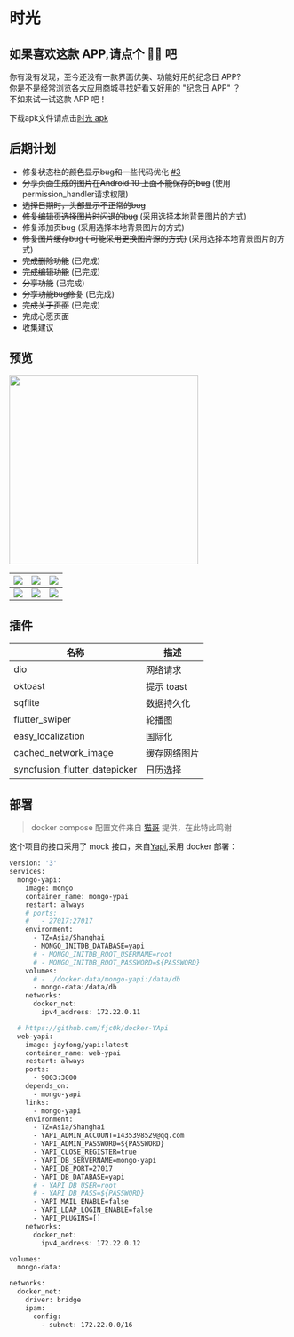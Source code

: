 # 时光

## 如果喜欢这款 APP,请点个 🌟🌟 吧

你有没有发现，至今还没有一款界面优美、功能好用的纪念日 APP?  
你是不是经常浏览各大应用商城寻找好看又好用的 "纪念日 APP" ？  
不如来试一试这款 APP 吧！   

下载apk文件请点击[时光 apk](http://d.firim.vip/daliy?release_id=5f58634423389f18ba5f3d04)

## 后期计划

- ~~修复状态栏的颜色显示bug和一些代码优化~~    [#3](https://github.com/xieyezi/flutter-Anniversary/issues/3)
- ~~分享页面生成的图片在Android 10 上面不能保存的bug~~ (使用permission_handler请求权限)
- ~~选择日期时，头部显示不正常的bug~~
-  ~~修复编辑页选择图片时闪退的bug~~ (采用选择本地背景图片的方式)
-  ~~修复添加页bug~~ (采用选择本地背景图片的方式)
- ~~修复图片缓存bug ( 可能采用更换图片源的方式)~~ (采用选择本地背景图片的方式)
- ~~完成删除功能~~ (已完成)
- ~~完成编辑功能~~ (已完成)
- ~~分享功能~~  (已完成)
-  ~~分享功能bug修复~~  (已完成)
- ~~完成关于页面~~ (已完成)
- 完成心愿页面
- 收集建议



## 预览

<img src="./screenshot/daily.gif" width="340px" />


| ![](./screenshot/Screenshot_1.png) | ![](./screenshot/Screenshot_2.png) | ![](./screenshot/Screenshot_3.png) |
| :--------------------------------: | :--------------------------------: | :--------------------------------: |
| ![](./screenshot/Screenshot_4.png) | ![](./screenshot/Screenshot_5.png) | ![](./screenshot/Screenshot_6.png) |




## 插件

| 名称                          | 描述         |
| ----------------------------- | ------------ |
| dio                           | 网络请求     |
| oktoast                       | 提示 toast   |
| sqflite                       | 数据持久化   |
| flutter_swiper                | 轮播图       |
| easy_localization             | 国际化       |
| cached_network_image          | 缓存网络图片 |
| syncfusion_flutter_datepicker | 日历选择     |

## 部署

> docker compose 配置文件来自 [猫哥](https://github.com/ducafecat/docker-yapi.git) 提供，在此特此鸣谢

这个项目的接口采用了 mock 接口，来自[Yapi](https://github.com/YMFE/yapi),采用 docker 部署：

```dockerFile
version: '3'
services:
  mongo-yapi:
    image: mongo
    container_name: mongo-ypai
    restart: always
    # ports:
    #   - 27017:27017
    environment:
      - TZ=Asia/Shanghai
      - MONGO_INITDB_DATABASE=yapi
      # - MONGO_INITDB_ROOT_USERNAME=root
      # - MONGO_INITDB_ROOT_PASSWORD=${PASSWORD}
    volumes:
      # - ./docker-data/mongo-yapi:/data/db
      - mongo-data:/data/db
    networks:
      docker_net:
        ipv4_address: 172.22.0.11

  # https://github.com/fjc0k/docker-YApi
  web-yapi:
    image: jayfong/yapi:latest
    container_name: web-ypai
    restart: always
    ports:
      - 9003:3000
    depends_on:
      - mongo-yapi
    links:
      - mongo-yapi
    environment:
      - TZ=Asia/Shanghai
      - YAPI_ADMIN_ACCOUNT=1435398529@qq.com
      - YAPI_ADMIN_PASSWORD=${PASSWORD}
      - YAPI_CLOSE_REGISTER=true
      - YAPI_DB_SERVERNAME=mongo-yapi
      - YAPI_DB_PORT=27017
      - YAPI_DB_DATABASE=yapi
      # - YAPI_DB_USER=root
      # - YAPI_DB_PASS=${PASSWORD}
      - YAPI_MAIL_ENABLE=false
      - YAPI_LDAP_LOGIN_ENABLE=false
      - YAPI_PLUGINS=[]
    networks:
      docker_net:
        ipv4_address: 172.22.0.12

volumes:
  mongo-data:

networks:
  docker_net:
    driver: bridge
    ipam:
      config:
        - subnet: 172.22.0.0/16

```
